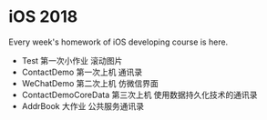 # iOS 2018
Every week's homework of iOS developing course is here.

* Test 第一次小作业 滚动图片
* ContactDemo 第一次上机 通讯录
* WeChatDemo 第二次上机 仿微信界面
* ContactDemoCoreData 第三次上机 使用数据持久化技术的通讯录
* AddrBook 大作业 公共服务通讯录